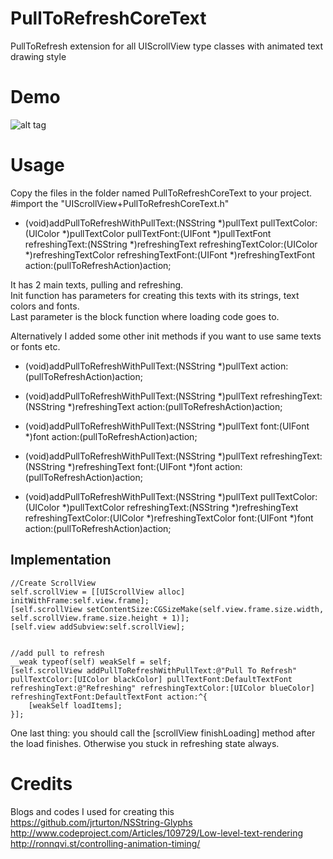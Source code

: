 PullToRefreshCoreText
=====================

PullToRefresh extension for all UIScrollView type classes with animated text drawing style<br>

Demo
====

![alt tag](https://raw.githubusercontent.com/cemolcay/PullToRefreshCoreText/master/demo.gif)


Usage
=====
Copy the files in the folder named PullToRefreshCoreText to your project. <br>
#import the "UIScrollView+PullToRefreshCoreText.h"

- (void)addPullToRefreshWithPullText:(NSString *)pullText
                       pullTextColor:(UIColor *)pullTextColor
                        pullTextFont:(UIFont *)pullTextFont
                      refreshingText:(NSString *)refreshingText
                 refreshingTextColor:(UIColor *)refreshingTextColor
                  refreshingTextFont:(UIFont *)refreshingTextFont
                              action:(pullToRefreshAction)action;

It has 2 main texts, pulling and refreshing. <br>
Init function has parameters for creating this texts with its strings, text colors and fonts. <br> 
Last parameter is the block function where loading code goes to. <br>

Alternatively I added some other init methods if you want to use same texts or fonts etc. <br>

- (void)addPullToRefreshWithPullText:(NSString *)pullText
                              action:(pullToRefreshAction)action;

- (void)addPullToRefreshWithPullText:(NSString *)pullText
                      refreshingText:(NSString *)refreshingText
                              action:(pullToRefreshAction)action;

- (void)addPullToRefreshWithPullText:(NSString *)pullText
                                font:(UIFont *)font
                              action:(pullToRefreshAction)action;


- (void)addPullToRefreshWithPullText:(NSString *)pullText
                      refreshingText:(NSString *)refreshingText
                                font:(UIFont *)font
                              action:(pullToRefreshAction)action;


- (void)addPullToRefreshWithPullText:(NSString *)pullText
                       pullTextColor:(UIColor *)pullTextColor
                      refreshingText:(NSString *)refreshingText
                 refreshingTextColor:(UIColor *)refreshingTextColor
                                font:(UIFont *)font
                              action:(pullToRefreshAction)action;


Implementation
--------------

    //Create ScrollView
    self.scrollView = [[UIScrollView alloc] initWithFrame:self.view.frame];
    [self.scrollView setContentSize:CGSizeMake(self.view.frame.size.width, self.scrollView.frame.size.height + 1)];
    [self.view addSubview:self.scrollView];

    
    //add pull to refresh
    __weak typeof(self) weakSelf = self;
    [self.scrollView addPullToRefreshWithPullText:@"Pull To Refresh" pullTextColor:[UIColor blackColor] pullTextFont:DefaultTextFont refreshingText:@"Refreshing" refreshingTextColor:[UIColor blueColor] refreshingTextFont:DefaultTextFont action:^{
        [weakSelf loadItems];
    }];


One last thing: you should call the [scrollView finishLoading] method after the load finishes. Otherwise you stuck in refreshing state always.

Credits
=======

Blogs and codes I used for creating this
https://github.com/jrturton/NSString-Glyphs
http://www.codeproject.com/Articles/109729/Low-level-text-rendering
http://ronnqvi.st/controlling-animation-timing/
